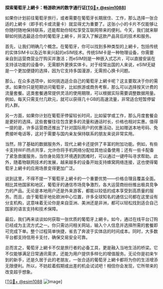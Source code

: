 **探索葡萄牙上網卡：畅游欧洲的数字通行证[[TG💪+ @esim1088](https://t.me/s/esim1088)]**

如果你计划前往葡萄牙旅行，或者需要在葡萄牙长期居住、工作，那么选择一张合适的上網卡（即手机卡或流量卡）就显得尤为重要了。这张小小的卡片不仅能够让你随时随地保持联系，还能帮助你轻松享受互联网带来的便利。今天，我们就来聊聊如何挑选最适合你的葡萄牙上網卡，并深入了解这款产品背后的技术和服务。

首先，让我们明确几个概念。在葡萄牙，你可以找到多种类型的上網卡，包括传统的实体SIM卡以及近年来兴起的eSIM技术。传统SIM卡是一种物理设备，你需要亲自到运营商营业厅购买并激活；而eSIM则是一种嵌入式芯片，可以直接安装在支持该功能的设备中，无需额外更换实体卡。对于经常出国的人来说，eSIM无疑是一个更加便捷的选择，因为它支持多国漫游，无需担心换卡问题。

那么，在众多选项中，如何挑选适合自己的葡萄牙上網卡呢？这主要取决于你的需求。如果你只是短期访问葡萄牙，比如旅游或商务考察，那么可以选择按天计费的流量套餐。这类套餐通常提供灵活的使用期限，可以根据实际需要调整数据用量。例如，每天只需支付几欧元，就可以获得几十GB的高速流量，非常适合短暂停留的人群。

另一方面，如果你计划在葡萄牙停留较长时间，比如留学或工作，那么月度套餐会是更好的选择。这些套餐往往包含更多的流量和通话时长，价格也相对实惠。值得一提的是，许多运营商还推出了针对国际用户的优惠活动，比如赠送本地号码、免费接听电话等，这对于需要与国内亲友保持联系的朋友来说非常实用。

当然，除了基础的数据服务外，现代上網卡还提供了丰富的附加功能。例如，有些卡支持WiFi热点共享，允许你将手机网络分配给其他设备使用；还有一些卡配备了紧急救援服务，当你身处陌生环境遇到困难时，可以通过一键呼叫寻求帮助。此外，随着物联网技术的发展，越来越多的设备开始支持蜂窝网络连接，这也使得葡萄牙上網卡的应用场景变得更加广泛。

说到这里，不得不提一下葡萄牙上網卡的一个重要优势——价格合理且覆盖全面。相比其他国家和地区，葡萄牙的通信市场竞争激烈，各大运营商纷纷推出极具竞争力的产品。无论是本地用户还是外来游客，都能以较低的成本享受到高质量的服务。而且，由于葡萄牙地处欧洲中心位置，许多全球知名的通信公司都在这里设有分支机构，这意味着无论你是来自亚洲、美洲还是非洲，都可以轻松找到适合自己国家的语言支持和技术保障。

最后，我们再来谈谈如何获取一张优质的葡萄牙上網卡。如今，通过在线平台订购已经成为主流方式之一。你只需访问相关网站，输入个人信息并选择所需的套餐即可完成下单。整个过程简单快捷，省去了奔波于实体店的时间成本。同时，大多数平台都支持信用卡支付，确保交易安全可靠。

总而言之，葡萄牙上網卡不仅是旅行者的必备工具，更是融入当地生活的桥梁。它不仅能够满足日常通讯需求，还能为用户提供多样化的增值服务。无论你是初来乍到的新手，还是久居于此的老朋友，一张合适的葡萄牙上網卡都将为你的生活增添无限便利。所以，不妨趁着假期或出差的机会试试吧！相信你会发现，它所带来的改变超乎想象。

[[TG💪+ @esim1088](https://t.me/s/esim1088) ![Image](https://i.postimg.cc/4NQfJmqS/Snipaste-2025-05-13-00-14-12.png)]